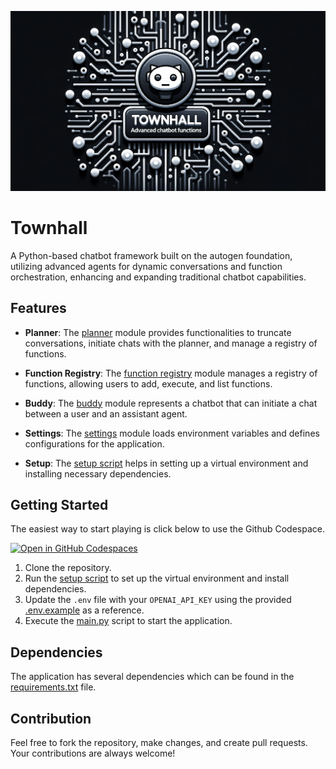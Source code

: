 
![Townhall Banner](docs/banner.png)

# Townhall

A Python-based chatbot framework built on the autogen foundation, utilizing advanced agents for dynamic conversations and function orchestration, enhancing and expanding traditional chatbot capabilities.

## Features

- **Planner**: The [planner](https://github.com/shoutsid/townhall/blob/main/agents/planner.py) module provides functionalities to truncate conversations, initiate chats with the planner, and manage a registry of functions.

- **Function Registry**: The [function registry](https://github.com/shoutsid/townhall/blob/main/agents/function_registry.py) module manages a registry of functions, allowing users to add, execute, and list functions.

- **Buddy**: The [buddy](https://github.com/shoutsid/townhall/blob/main/agents/buddy.py) module represents a chatbot that can initiate a chat between a user and an assistant agent.

- **Settings**: The [settings](https://github.com/shoutsid/townhall/blob/main/settings.py) module loads environment variables and defines configurations for the application.

- **Setup**: The [setup script](https://github.com/shoutsid/townhall/blob/main/setup.sh) helps in setting up a virtual environment and installing necessary dependencies.

## Getting Started
The easiest way to start playing is click below to use the Github Codespace.

[![Open in GitHub Codespaces](https://github.com/codespaces/badge.svg)](https://codespaces.new/shoutsid/townhall?quickstart=1)

1. Clone the repository.
2. Run the [setup script](https://github.com/shoutsid/townhall/blob/main/setup.sh) to set up the virtual environment and install dependencies.
3. Update the `.env` file with your `OPENAI_API_KEY` using the provided [.env.example](https://github.com/shoutsid/townhall/blob/main/.env.example) as a reference.
4. Execute the [main.py](https://github.com/shoutsid/townhall/blob/main/main.py) script to start the application.

## Dependencies

The application has several dependencies which can be found in the [requirements.txt](https://github.com/shoutsid/townhall/blob/main/requirements.txt) file.

## Contribution

Feel free to fork the repository, make changes, and create pull requests. Your contributions are always welcome!
